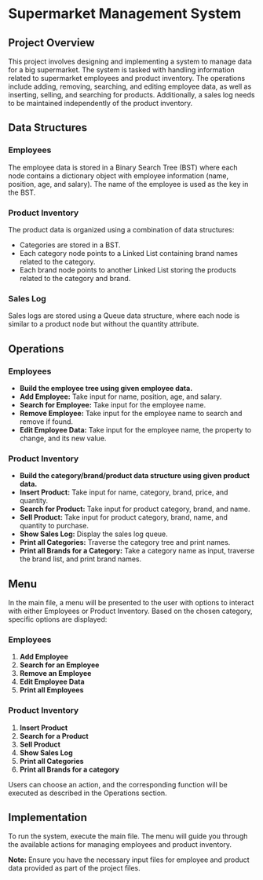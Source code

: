 # Supermarket Management System

## Project Overview

This project involves designing and implementing a system to manage data for a big supermarket. The system is tasked with handling information related to supermarket employees and product inventory. The operations include adding, removing, searching, and editing employee data, as well as inserting, selling, and searching for products. Additionally, a sales log needs to be maintained independently of the product inventory.

## Data Structures

### Employees
The employee data is stored in a Binary Search Tree (BST) where each node contains a dictionary object with employee information (name, position, age, and salary). The name of the employee is used as the key in the BST.

### Product Inventory
The product data is organized using a combination of data structures:
- Categories are stored in a BST.
- Each category node points to a Linked List containing brand names related to the category.
- Each brand node points to another Linked List storing the products related to the category and brand.

### Sales Log
Sales logs are stored using a Queue data structure, where each node is similar to a product node but without the quantity attribute.

## Operations

### Employees
- **Build the employee tree using given employee data.**
- **Add Employee:** Take input for name, position, age, and salary.
- **Search for Employee:** Take input for the employee name.
- **Remove Employee:** Take input for the employee name to search and remove if found.
- **Edit Employee Data:** Take input for the employee name, the property to change, and its new value.

### Product Inventory
- **Build the category/brand/product data structure using given product data.**
- **Insert Product:** Take input for name, category, brand, price, and quantity.
- **Search for Product:** Take input for product category, brand, and name.
- **Sell Product:** Take input for product category, brand, name, and quantity to purchase.
- **Show Sales Log:** Display the sales log queue.
- **Print all Categories:** Traverse the category tree and print names.
- **Print all Brands for a Category:** Take a category name as input, traverse the brand list, and print brand names.

## Menu

In the main file, a menu will be presented to the user with options to interact with either Employees or Product Inventory. Based on the chosen category, specific options are displayed:

### Employees
1. **Add Employee**
2. **Search for an Employee**
3. **Remove an Employee**
4. **Edit Employee Data**
5. **Print all Employees**

### Product Inventory
1. **Insert Product**
2. **Search for a Product**
3. **Sell Product**
4. **Show Sales Log**
5. **Print all Categories**
6. **Print all Brands for a category**

Users can choose an action, and the corresponding function will be executed as described in the Operations section.

## Implementation

To run the system, execute the main file. The menu will guide you through the available actions for managing employees and product inventory.

**Note:** Ensure you have the necessary input files for employee and product data provided as part of the project files.

